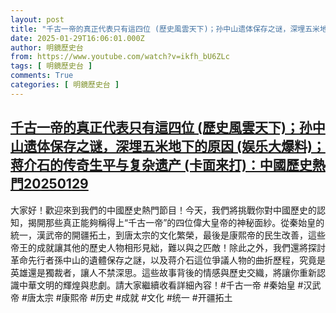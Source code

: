```yaml
---
layout: post
title: "千古一帝的真正代表只有這四位 (歷史風雲天下)；孙中山遗体保存之谜，深埋五米地下的原因 (娱乐大爆料)；蒋介石的传奇生平与复杂遗产 (卡面来打)：中國歷史熱門20250129"
date: 2025-01-29T16:06:01.000Z
author: 明鏡歷史台
from: https://www.youtube.com/watch?v=ikfh_bU6ZLc
tags: [ 明鏡歷史台 ]
comments: True
categories: [ 明鏡歷史台 ]
---
```

<!--1738166761000-->
[千古一帝的真正代表只有這四位 (歷史風雲天下)；孙中山遗体保存之谜，深埋五米地下的原因 (娱乐大爆料)；蒋介石的传奇生平与复杂遗产 (卡面来打)：中國歷史熱門20250129](https://www.youtube.com/watch?v=ikfh_bU6ZLc)
------

<div>
大家好！歡迎來到我們的中國歷史熱門節目！今天，我們將挑戰你對中國歷史的認知，揭開那些真正能夠稱得上“千古一帝”的四位偉大皇帝的神秘面紗。從秦始皇的統一，漢武帝的開疆拓土，到唐太宗的文化繁榮，最後是康熙帝的民生改善，這些帝王的成就讓其他的歷史人物相形見絀，難以與之匹敵！除此之外，我們還將探討革命先行者孫中山的遺體保存之謎，以及蒋介石這位爭議人物的曲折歷程，究竟是英雄還是獨裁者，讓人不禁深思。這些故事背後的情感與歷史交織，將讓你重新認識中華文明的輝煌與悲劇。請大家繼續收看詳細內容！#千古一帝 #秦始皇 #汉武帝 #唐太宗 #康熙帝 #历史 #成就 #文化 #统一 #开疆拓土
</div>
